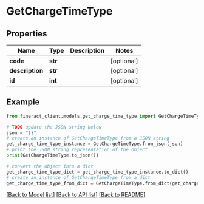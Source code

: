 # GetChargeTimeType


## Properties

Name | Type | Description | Notes
------------ | ------------- | ------------- | -------------
**code** | **str** |  | [optional] 
**description** | **str** |  | [optional] 
**id** | **int** |  | [optional] 

## Example

```python
from fineract_client.models.get_charge_time_type import GetChargeTimeType

# TODO update the JSON string below
json = "{}"
# create an instance of GetChargeTimeType from a JSON string
get_charge_time_type_instance = GetChargeTimeType.from_json(json)
# print the JSON string representation of the object
print(GetChargeTimeType.to_json())

# convert the object into a dict
get_charge_time_type_dict = get_charge_time_type_instance.to_dict()
# create an instance of GetChargeTimeType from a dict
get_charge_time_type_from_dict = GetChargeTimeType.from_dict(get_charge_time_type_dict)
```
[[Back to Model list]](../README.md#documentation-for-models) [[Back to API list]](../README.md#documentation-for-api-endpoints) [[Back to README]](../README.md)



